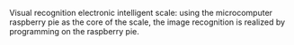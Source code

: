 Visual recognition electronic intelligent scale: using the microcomputer raspberry pie as the core of the scale, the image recognition is realized by programming on the raspberry pie.